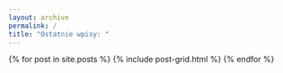 ```yaml
---
layout: archive
permalink: /
title: "Ostatnie wpisy: "
---
```


<div class="tiles">
{% for post in site.posts %}
	{% include post-grid.html %}
{% endfor %}
</div><!-- /.tiles -->